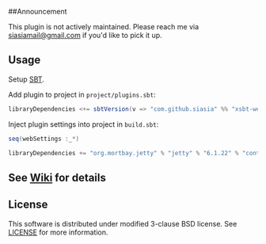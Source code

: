 ##Announcement

This plugin is not actively maintained. Please reach me via siasiamail@gmail.com if you'd like to pick it up.

## Usage

Setup [SBT](http://github.com/harrah/xsbt/).

Add plugin to project in `project/plugins.sbt`:

```scala
libraryDependencies <+= sbtVersion(v => "com.github.siasia" %% "xsbt-web-plugin" % (v+"-0.2.11"))
```

Inject plugin settings into project in `build.sbt`:

```scala
seq(webSettings :_*)

libraryDependencies += "org.mortbay.jetty" % "jetty" % "6.1.22" % "container"
```
		
## See [Wiki](http://github.com/siasia/xsbt-web-plugin/wiki/) for details

## License
This software is distributed under modified 3-clause BSD license. See [LICENSE](https://github.com/siasia/xsbt-web-plugin/blob/master/LICENSE) for more information.
